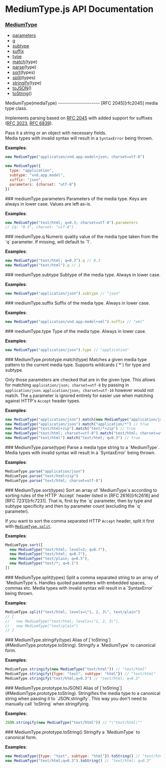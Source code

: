 MediumType.js API Documentation
===============================
### [MediumType](#MediumType)
- [parameters](#mediumType.parameters)
- [q](#mediumType.q)
- [subtype](#mediumType.subtype)
- [suffix](#mediumType.suffix)
- [type](#mediumType.type)
- [match](#MediumType.prototype.match)(type)
- [parse](#MediumType.parse)(type)
- [sort](#MediumType.sort)(types)
- [split](#MediumType.split)(types)
- [stringify](#MediumType.stringify)(type)
- [toJSON](#MediumType.prototype.toJSON)()
- [toString](#MediumType.prototype.toString)()


<a name="MediumType" />
MediumType(mediaType)
---------------------
[RFC 2045][rfc2045] media type class.

Implements parsing based on [RFC 2045][rfc2045] with added support for
suffixes ([RFC 3023][rfc3023], [RFC 6839][rfc6839]).

Pass it a string or an object with necessary fields.  
Media types with invalid syntax will result in a `SyntaxError` being thrown.

[rfc2045]: https://tools.ietf.org/html/rfc2045
[rfc3023]: https://tools.ietf.org/html/rfc3023
[rfc6839]: https://tools.ietf.org/html/rfc6839

**Examples**:
```javascript
new MediumType("application/vnd.app.model+json; charset=utf-8")

new MediumType({
  type: "application",
  subtype: "vnd.app.model",
  suffix: "json",
  parameters: {charset: "utf-8"}
})
```

<a name="mediumType.parameters" />
### mediumType.parameters
Parameters of the media type.  
Keys are always in lower case. Values are left as-is.

**Examples**:
```javascript
new MediumType("text/html; q=0.3; charset=utf-8").parameters
// {q: "0.3", charset: "utf-8"}
```

<a name="mediumType.q" />
### mediumType.q
Numeric quality value of the media type taken from the `q` parameter.  
If missing, will default to `1`.

**Examples**:
```javascript
new MediumType("text/html; q=0.3").q // 0.3
new MediumType("text/html").q // 1
```

<a name="mediumType.subtype" />
### mediumType.subtype
Subtype of the media type.  
Always in lower case.

**Examples**:
```javascript
new MediumType("application/json").subtype // "json"
```

<a name="mediumType.suffix" />
### mediumType.suffix
Suffix of the media type.  
Always in lower case.

**Examples**:
```javascript
new MediumType("application/vnd.app.model+xml").suffix // "xml"
```

<a name="mediumType.type" />
### mediumType.type
Type of the media type.  
Always in lower case.

**Examples**:
```javascript
new MediumType("application/json").type // "application"
```

<a name="MediumType.prototype.match" />
### MediumType.prototype.match(type)
Matches a given media type pattern to the current media type.  
Supports wildcards (`*`) for type and subtype.  

Only those parameters are checked that are in the given type. This allows
for matching `application/json; charset=utf-8` by passing in
`application/json`. `application/json; charset=utf-16` however would not
match. The `q` parameter is ignored entirely for easier use when matching
against HTTP's `Accept` header types.

**Examples**:
```javascript
new MediumType("application/json").match(new MediumType("application/json")) // true
new MediumType("application/json").match("application/*") // true
new MediumType("text/html+zip").match("text/*+zip") // true
new MediumType("text/html; charset=utf-8").match("text/html; charset=utf-8") // true
new MediumType("text/html").match("text/html; q=0.3") // true
```

<a name="MediumType.parse" />
### MediumType.parse(type)
Parse a media type string to a `MediumType`.  
Media types with invalid syntax will result in a `SyntaxError` being thrown.

**Examples**:
```javascript
MediumType.parse("application/json")
MediumType.parse("text/html+zip")
MediumType.parse("text/html; charset=utf-8")
```

<a name="MediumType.sort" />
### MediumType.sort(types)
Sort an array of `MediumType`s according to sorting rules of the HTTP
`Accept` header listed in [RFC 2616][rfc2616] and [RFC 7231][rfc7231].
That is, first by the `q` parameter, then by type and subtype specificity
and then by parameter count (excluding the `q` parameter).

If you want to sort the comma separated HTTP `Accept` header, split it first
with [`MediumType.split`](#MediumType.split).

[rfc2616]: https://tools.ietf.org/html/rfc2616
[rfc7231]: https://tools.ietf.org/html/rfc7231

**Examples**:
```javascript
MediumType.sort([
  new MediumType("text/html; level=3; q=0.7"),
  new MediumType("text/html; q=0.7"),
  new MediumType("text/plain; q=0.5"),
  new MediumType("text/*; q=0.1")
])
```

<a name="MediumType.split" />
### MediumType.split(types)
Split a comma separated string to an array of `MediumType`s.  
Handles quoted parameters with embedded spaces, commas etc.  
Media types with invalid syntax will result in a `SyntaxError` being thrown.

**Examples**:
```javascript
MediumType.split("text/html; levels=\"1, 2, 3\", text/plain")
// [
//   new MediumType("text/html; levels=\"1, 2, 3\"),
//   new MediumType("text/plain")
// ]
```

<a name="MediumType.stringify" />
### MediumType.stringify(type)
Alias of [`toString`](#MediumType.prototype.toString).  
Stringify a `MediumType` to canonical form.

**Examples**:
```javascript
MediumType.stringify(new MediumType("text/html")) // "text/html"
MediumType.stringify({type: "text", subtype: "html"}) // "text/html"
MediumType.stringify("text/html;q=0.3") // "text/html; q=0.3"
```

<a name="MediumType.prototype.toJSON" />
### MediumType.prototype.toJSON()
Alias of [`toString`](#MediumType.prototype.toString).  
Stringifies the media type to a canonical string when passing it to
`JSON.stringify`.  
This way you don't need to manually call `toString` when stringifying.

**Examples**:
```javascript
JSON.stringify(new MediumType("text/html")) // "\"text/html\""
```

<a name="MediumType.prototype.toString" />
### MediumType.prototype.toString()
Stringify a `MediumType` to canonical form.

**Examples**:
```javascript
new MediumType({type: "text", subtype: "html"}).toString() // "text/html"
new MediumType("text/html;q=0.3").toString() // "text/html; q=0.3"
```
